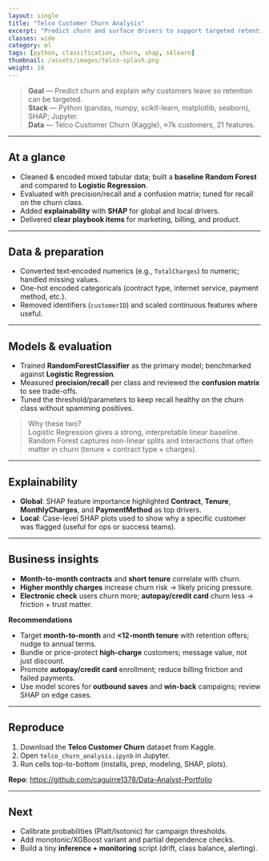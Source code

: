 ```yaml
---
layout: single
title: "Telco Customer Churn Analysis"
excerpt: "Predict churn and surface drivers to support targeted retention."
classes: wide
category: ml
tags: [python, classification, churn, shap, sklearn]
thumbnail: /assets/images/telco-splash.png
weight: 10
---
```


> **Goal** — Predict churn and explain *why* customers leave so retention can be targeted.  
> **Stack** — Python (pandas, numpy, scikit-learn, matplotlib, seaborn), SHAP; Jupyter.  
> **Data** — Telco Customer Churn (Kaggle), ≈7k customers, 21 features.

---

## At a glance
- Cleaned & encoded mixed tabular data; built a **baseline Random Forest** and compared to **Logistic Regression**.  
- Evaluated with precision/recall and a confusion matrix; tuned for recall on the churn class.  
- Added **explainability** with **SHAP** for global and local drivers.  
- Delivered **clear playbook items** for marketing, billing, and product.

---

## Data & preparation
- Converted text‐encoded numerics (e.g., `TotalCharges`) to numeric; handled missing values.
- One-hot encoded categoricals (contract type, internet service, payment method, etc.).
- Removed identifiers (`customerID`) and scaled continuous features where useful.

---

## Models & evaluation
- Trained **RandomForestClassifier** as the primary model; benchmarked against **Logistic Regression**.
- Measured **precision/recall** per class and reviewed the **confusion matrix** to see trade-offs.
- Tuned the threshold/parameters to keep recall healthy on the churn class without spamming positives.

> Why these two?  
> Logistic Regression gives a strong, interpretable linear baseline. Random Forest captures non-linear splits and interactions that often matter in churn (tenure × contract type × charges).

---

## Explainability
- **Global**: SHAP feature importance highlighted **Contract**, **Tenure**, **MonthlyCharges**, and **PaymentMethod** as top drivers.
- **Local**: Case-level SHAP plots used to show why a specific customer was flagged (useful for ops or success teams).

---

## Business insights
- **Month-to-month contracts** and **short tenure** correlate with churn.  
- **Higher monthly charges** increase churn risk → likely pricing pressure.  
- **Electronic check** users churn more; **autopay/credit card** churn less → friction + trust matter.

**Recommendations**
- Target **month-to-month** and **<12-month tenure** with retention offers; nudge to annual terms.
- Bundle or price-protect **high-charge** customers; message value, not just discount.
- Promote **autopay/credit card** enrollment; reduce billing friction and failed payments.
- Use model scores for **outbound saves** and **win-back** campaigns; review SHAP on edge cases.

---

## Reproduce
1. Download the **Telco Customer Churn** dataset from Kaggle.  
2. Open `telco_churn_analysis.ipynb` in Jupyter.  
3. Run cells top-to-bottom (installs, prep, modeling, SHAP, plots).

**Repo**: <https://github.com/caguirre1378/Data-Analyst-Portfolio>

---

## Next
- Calibrate probabilities (Platt/Isotonic) for campaign thresholds.  
- Add monotonic/XGBoost variant and partial dependence checks.  
- Build a tiny **inference + monitoring** script (drift, class balance, alerting).
